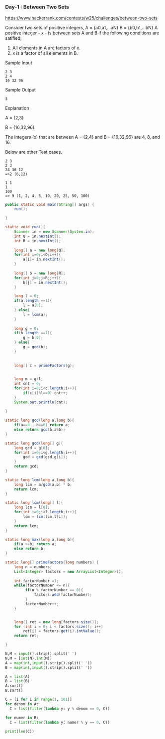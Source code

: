 #


### Day-1 : Between Two Sets

https://www.hackerrank.com/contests/w25/challenges/between-two-sets

Consider two sets of positive integers, A = {a0,a1,...aN} B = {b0,b1,...bN}
A positive integer - x - is between sets A and B if the following conditions are satified;

1. All elements in A are factors of x.
2. x is a factor of all elements in B.


Sample Input
```
2 3
2 4
16 32 96
```
Sample Output
```
3
```
Explanation

A = {2,3}

B = {16,32,96}

The integers (x) that are between A = {2,4} and B = {16,32,96} are 4, 8, and 16.


Below are other Test cases.
```
2 3
2 3
24 36 12
=>2 (6,12)

1 1 
1 
100
=> 9 (1, 2, 4, 5, 10, 20, 25, 50, 100)
```

```java
public static void main(String[] args) {
	run();

}

static void run(){
	Scanner in = new Scanner(System.in);
	int Q = in.nextInt();
	int R = in.nextInt();
	
	long[] a = new long[Q];
	for(int i=0;i<Q;i++){
		a[i]= in.nextInt();
	}
	
	long[] b = new long[R];
	for(int j=0;j<R;j++){
		b[j] = in.nextInt();
	}

	long l = 0;
	if(a.length ==1){
		l = a[0];
	} else{
		l = lcm(a);
	}
	
	long g = 0;
	if(b.length ==1){
		g = b[0];
	} else{
		g = gcd(b);
	}
	
	
	long[] c = primeFactors(g);

	
	long m = g/l;
	int cnt = 0;
	for(int i=0;i<c.length;i++){
		if(c[i]%l==0) cnt++;
	}
	System.out.println(cnt);
	
}

static long gcd(long a,long b){
	if(a==0 | b==0) return a;
	else return gcd(b,a%b);
}

static long gcd(long[] g){
	long gcd = g[0];
	for(int i=0;i<g.length;i++){
		gcd = gcd(gcd,g[i]);
	}
	return gcd;
}

static long lcm(long a,long b){
	long lcm = a/gcd(a,b) * b;
	return lcm;
}

static long lcm(long[] l){
	long lcm = l[0];
	for(int i=0;i<l.length;i++){
		lcm = lcm(lcm,l[i]);
	}
	return lcm;
}

static long max(long a,long b){
	if(a >=b) return a;
	else return b;
}

static long[] primeFactors(long numbers) {
	long n = numbers;
	List<Integer> factors = new ArrayList<Integer>();
	
	int factorNumber =1;
	while(factorNumber <= n){
		 if(n % factorNumber == 0){
			 factors.add(factorNumber);
		 }
		 factorNumber++;
	}


	long[] ret = new long[factors.size()];
	for (int i = 0; i < factors.size(); i++)
		ret[i] = factors.get(i).intValue();
	return ret;

}

```

```python
N,M = input().strip().split(' ')
N,M = [int(N),int(M)]
A = map(int,input().strip().split(' '))
B = map(int,input().strip().split(' '))

A = list(A)
B = list(B)
A.sort()
B.sort()

C = [i for i in range(1, 101)]
for denom in A:
  C = list(filter(lambda y: y % denom == 0, C))

for numer in B:
  C = list(filter(lambda y: numer % y == 0, C))
  
print(len(C))  
```


